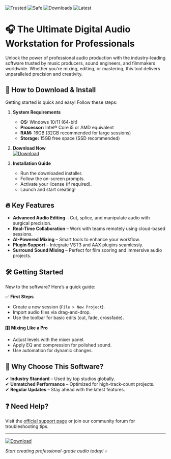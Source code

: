 ![Trusted](https://img.shields.io/badge/Trusted-100%25-brightgreen) ![Safe](https://img.shields.io/badge/Safe-Protected-blue) ![Downloads](https://img.shields.io/badge/Downloads-1M+-orange) ![Latest](https://img.shields.io/badge/Latest-2025-yellow)  

# 🎧 The Ultimate Digital Audio Workstation for Professionals  

Unlock the power of professional audio production with the industry-leading software trusted by music producers, sound engineers, and filmmakers worldwide. Whether you're mixing, editing, or mastering, this tool delivers unparalleled precision and creativity.  

## 🚀 **How to Download & Install**  

Getting started is quick and easy! Follow these steps:  

1. **System Requirements**  
   - **OS:** Windows 10/11 (64-bit)  
   - **Processor:** Intel® Core i5 or AMD equivalent  
   - **RAM:** 16GB (32GB recommended for large sessions)  
   - **Storage:** 15GB free space (SSD recommended)  

2. **Download Now**  
   [![Download](https://img.shields.io/badge/Download-Installer-9cf)]([LINK])  

3. **Installation Guide**  
   - Run the downloaded installer.  
   - Follow the on-screen prompts.  
   - Activate your license (if required).  
   - Launch and start creating!  

## 🔥 **Key Features**  

- **Advanced Audio Editing** – Cut, splice, and manipulate audio with surgical precision.  
- **Real-Time Collaboration** – Work with teams remotely using cloud-based sessions.  
- **AI-Powered Mixing** – Smart tools to enhance your workflow.  
- **Plugin Support** – Integrate VST3 and AAX plugins seamlessly.  
- **Surround Sound Mixing** – Perfect for film scoring and immersive audio projects.  

## 🛠 **Getting Started**  

New to the software? Here’s a quick guide:  

✅ **First Steps**  
   - Create a new session (`File > New Project`).  
   - Import audio files via drag-and-drop.  
   - Use the toolbar for basic edits (cut, fade, crossfade).  

🎛 **Mixing Like a Pro**  
   - Adjust levels with the mixer panel.  
   - Apply EQ and compression for polished sound.  
   - Use automation for dynamic changes.  

## 📌 **Why Choose This Software?**  

✔ **Industry Standard** – Used by top studios globally.  
✔ **Unmatched Performance** – Optimized for high-track-count projects.  
✔ **Regular Updates** – Stay ahead with the latest features.  

## ❓ **Need Help?**  

Visit the [official support page](https://support.example.com) or join our community forum for troubleshooting tips.  

---

[![Download](https://img.shields.io/badge/Download-Now!-brightgreen)]([LINK])  

*Start creating professional-grade audio today!* 🎶